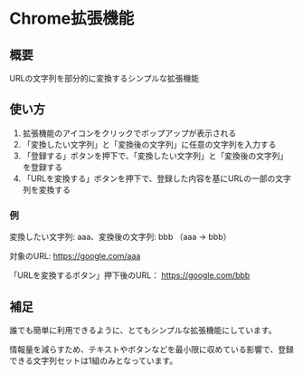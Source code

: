 # Chrome拡張機能



## 概要

URLの文字列を部分的に変換するシンプルな拡張機能

## 使い方

1. 拡張機能のアイコンをクリックでポップアップが表示される
2. 「変換したい文字列」と「変換後の文字列」に任意の文字列を入力する
3. 「登録する」ボタンを押下で、「変換したい文字列」と「変換後の文字列」を登録する
4. 「URLを変換する」ボタンを押下で、登録した内容を基にURLの一部の文字列を変換する

### 例

変換したい文字列: aaa、変換後の文字列: bbb （aaa → bbb）

対象のURL: https://google.com/aaa

「URLを変換するボタン」押下後のURL： https://google.com/bbb

## 補足

誰でも簡単に利用できるように、とてもシンプルな拡張機能にしています。

情報量を減らすため、テキストやボタンなどを最小限に収めている影響で、登録できる文字列セットは1組のみとなっています。
